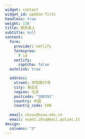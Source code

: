 ```yaml
---
widget: contact
widget_id: update first
headless: true
weight: 130
title: 联系本人
subtitle: null
content:
  form:
    provider: netlify
    formspree:
      ? id
    netlify:
      captcha: false
  autolink: true

  address:
    street: 学院路37号
    city: 海淀区
    region: 北京
    postcode: "100191"
    country: 中国
    country_code: CHN
    
  email: zhoux@buaa.edu.cn
  email: xuan1.zhou@mail.polimi.it
design:
  columns: "2"
---
```

